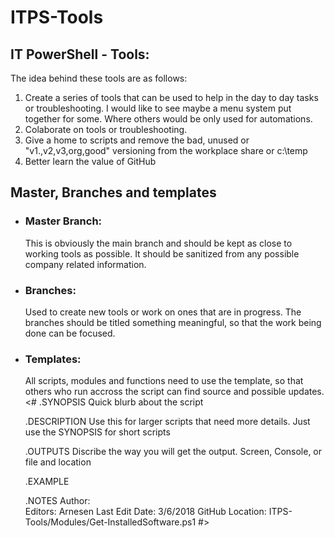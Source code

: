# ITPS-Tools

## IT PowerShell - Tools:
The idea behind these tools are as follows:
1. Create a series of tools that can be used to help in the day to day tasks or troubleshooting.  I would like to see maybe a menu system put together for some.  Where others would be only used for automations.
2. Colaborate on tools or troubleshooting.
3. Give a home to scripts and remove the bad, unused or "v1.,v2,v3,org,good" versioning from the workplace share or c:\temp
4. Better learn the value of GitHub

## Master, Branches and templates 
- ### Master Branch: 
  This is obviously the main branch and should be kept as close to working tools as possible.  It should be sanitized from any possible company related information.
    
- ### Branches:
  Used to create new tools or work on ones that are in progress.  The branches should be titled something meaningful, so that the work being done can be focused.
    
- ### Templates:
  All scripts, modules and functions need to use the template, so that others who run accross the script can find source and possible updates.
      <#
    .SYNOPSIS
    Quick blurb about the script 

    .DESCRIPTION
    Use this for larger scripts that need more details.  Just use the SYNOPSIS for short scripts

    .OUTPUTS
    Discribe the way you will get the output.  Screen, Console, or file and location
    
    .EXAMPLE
    <Example goes here. Repeat this attribute for more than one example>
    
    .NOTES
    Author:         
    Editors:    Arnesen
    Last Edit Date:  3/6/2018
    GitHub Location: ITPS-Tools/Modules/Get-InstalledSoftware.ps1
 #>
    
    
